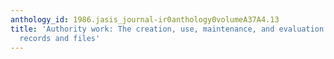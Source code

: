 ```yaml
---
anthology_id: 1986.jasis_journal-ir0anthology0volumeA37A4.13
title: 'Authority work: The creation, use, maintenance, and evaluation of authority
  records and files'
---
```

